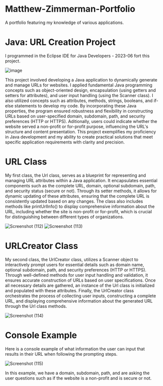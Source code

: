 # Matthew-Zimmerman-Portfolio
A portfolio featuring my knowledge of various applications. 

# Java: URL Creation Project 

I programmed in the Eclipse IDE for Java Developers - 2023-06 fort this project.

![image](https://github.com/user-attachments/assets/71a59edb-6620-4659-b49c-796dd6144bab)

This project involved developing a Java application to dynamically generate and manage URLs for websites. I applied fundamental Java programming concepts such as object-oriented design, encapsulation (using getters and setters for attributes), and user input handling (using the Scanner class). I also utilized concepts such as attributes, methods, strings, booleans, and if-else statements to develop my code. By incorporating these Java properties, the program ensured robustness and flexibility in constructing URLs based on user-specified domain, subdomain, path, and security preferences (HTTP or HTTPS). Aditionally, users could indicate whether the website served a non-profit or for-profit purpose, influencing the URL's structure and content presentation. This project exemplifies my proficiency in Java development and my ability to create practical solutions that meet specific application requirements with clarity and precision.

# URL Class

My first class, the Url class, serves as a blueprint for representing and managing URL attributes within a Java application. It encapsulates essential components such as the complete URL, domain, optional subdomain, path, and security status (secure or not). Through its setter methods, it allows for dynamic updating of these attributes, ensuring that the complete URL is consistently updated based on any changes. The class also includes methods like printUrlInfo() to display comprehensive information about the URL, including whether the site is non-profit or for-profit, which is crucial for distinguishing between different types of organizations. 

![Screenshot (112)](https://github.com/user-attachments/assets/175b77c1-20b7-4618-b0ee-b2b87a7cd209)
![Screenshot (113)](https://github.com/user-attachments/assets/7fbc297f-5c3f-4fe5-9c40-bf09133cb8f3)

# URLCreator Class

My second class, the UrlCreator class, utilizes a Scanner object to interactively prompt users for essential details such as domain name, optional subdomain, path, and security preferences (HTTP or HTTPS). Through well-defined methods for user input handling and validation, it ensures accurate construction of URLs based on user specifications. Once all necessary details are gathered, an instance of the Url class is initialized and populated with these attributes. Finally, the UrlCreator class orchestrates the process of collecting user inputs, constructing a complete URL, and displaying comprehensive information about the generated URL through the Url class methods.

![Screenshot (114)](https://github.com/user-attachments/assets/0957355e-b38f-409e-b189-9838c85e8ea9)

# Console Example

Here is a console example of what information the user can input that results in their URL when following the prompting steps. 

![Screenshot (115)](https://github.com/user-attachments/assets/ec20b872-6280-46b0-ad5e-e2e0b8742834)

In this example, we have a domain, subdomain, path, and are asking the user questions such as if the website is a non-profit and is secure or not. 




